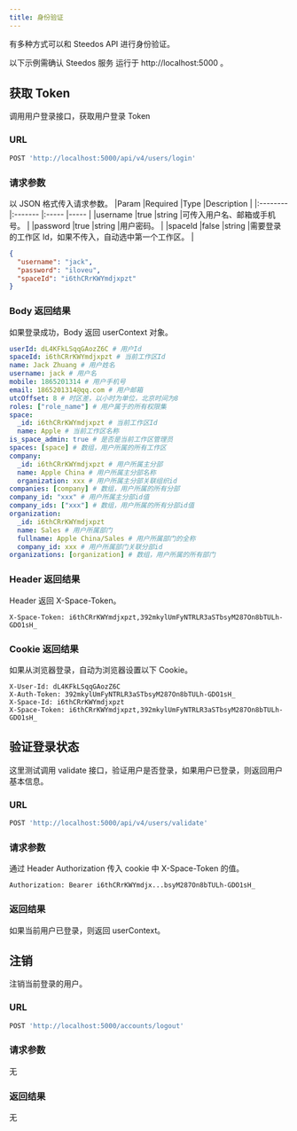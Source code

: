 ```yaml
---
title: 身份验证
---
```


有多种方式可以和 Steedos API 进行身份验证。

以下示例需确认 Steedos 服务 运行于 http://localhost:5000 。

## 获取 Token

调用用户登录接口，获取用户登录 Token

### URL

```js
POST 'http://localhost:5000/api/v4/users/login'
```

### 请求参数

以 JSON 格式传入请求参数。
|Param |Required |Type |Description |
|:-------- |:------- |:----- |----- |
|username |true |string |可传入用户名、邮箱或手机号。 |
|password |true |string |用户密码。 |
|spaceId |false |string |需要登录的工作区 Id，如果不传入，自动选中第一个工作区。 |

```json
{
  "username": "jack",
  "password": "iloveu",
  "spaceId": "i6thCRrKWYmdjxpzt"
}
```

### Body 返回结果

如果登录成功，Body 返回 userContext 对象。

```yaml
userId: dL4KFkLSqqGAozZ6C # 用户Id
spaceId: i6thCRrKWYmdjxpzt # 当前工作区Id
name: Jack Zhuang # 用户姓名
username: jack # 用户名
mobile: 1865201314 # 用户手机号
email: 1865201314@qq.com # 用户邮箱
utcOffset: 8 # 时区差，以小时为单位，北京时间为8
roles: ["role_name"] # 用户属于的所有权限集
space:
  _id: i6thCRrKWYmdjxpzt # 当前工作区Id
  name: Apple # 当前工作区名称
is_space_admin: true # 是否是当前工作区管理员
spaces: [space] # 数组，用户所属的所有工作区
company:
  _id: i6thCRrKWYmdjxpzt # 用户所属主分部
  name: Apple China # 用户所属主分部名称
  organization: xxx # 用户所属主分部关联组织id
companies: [company] # 数组，用户所属的所有分部
company_id: "xxx" # 用户所属主分部id值
company_ids: ["xxx"] # 数组，用户所属的所有分部id值
organization:
  _id: i6thCRrKWYmdjxpzt
  name: Sales # 用户所属部门
  fullname: Apple China/Sales # 用户所属部门的全称
  company_id: xxx # 用户所属部门关联分部id
organizations: [organization] # 数组，用户所属的所有部门
```

### Header 返回结果

Header 返回 X-Space-Token。

```shell
X-Space-Token: i6thCRrKWYmdjxpzt,392mkylUmFyNTRLR3aSTbsyM287On8bTULh-GDO1sH_
```

### Cookie 返回结果

如果从浏览器登录，自动为浏览器设置以下 Cookie。

```shell
X-User-Id: dL4KFkLSqqGAozZ6C
X-Auth-Token: 392mkylUmFyNTRLR3aSTbsyM287On8bTULh-GDO1sH_
X-Space-Id: i6thCRrKWYmdjxpzt
X-Space-Token: i6thCRrKWYmdjxpzt,392mkylUmFyNTRLR3aSTbsyM287On8bTULh-GDO1sH_
```

## 验证登录状态

这里测试调用 validate 接口，验证用户是否登录，如果用户已登录，则返回用户基本信息。

### URL

```js
POST 'http://localhost:5000/api/v4/users/validate'
```

### 请求参数

通过 Header Authorization 传入 cookie 中 X-Space-Token 的值。

```shell
Authorization: Bearer i6thCRrKWYmdjx...bsyM287On8bTULh-GDO1sH_
```

### 返回结果

如果当前用户已登录，则返回 userContext。

## 注销

注销当前登录的用户。

### URL

```js
POST 'http://localhost:5000/accounts/logout'
```

### 请求参数

无

### 返回结果

无
